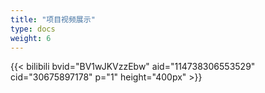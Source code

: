 ```yaml
---
title: "项目视频展示"
type: docs
weight: 6
---
```






{{< bilibili bvid="BV1wJKVzzEbw" aid="114738306553529" cid="30675897178" p="1" height="400px" >}}